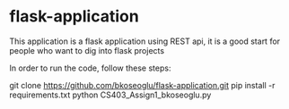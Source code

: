 # flask-application

This application is a flask application using REST api, it is a good start for people who want to dig into flask projects

In order to run the code, follow these steps:

git clone https://github.com/bkoseoglu/flask-application.git
pip install -r requirements.txt
python  CS403_Assign1_bkoseoglu.py

